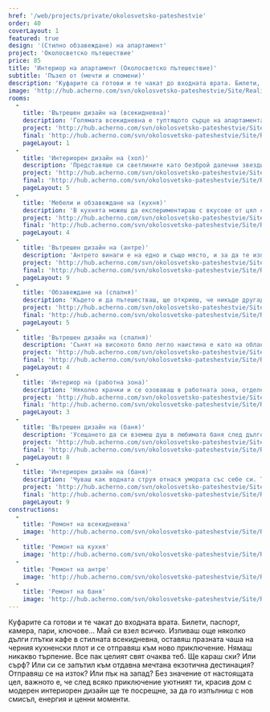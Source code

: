 ```yaml
---
href: '/web/projects/private/okolosvetsko-pateshestvie'
order: 40
coverLayout: 1
featured: true
design: '(Стилно обзавеждане) на апартамент'
project: 'Околосветско пътешествие'
price: 85
title: 'Интериор на апартамент (Околосветско пътешествие)'
subtitle: 'Пъзел от (мечти и спомени)'
description: 'Куфарите са готови и те чакат до входната врата. Билети, паспорт, камера, пари, ключове... Май си взел всичко. Изпиваш още няколко дълги глътки кафе в стилната всекидневна, оставяш празната чаша на черния кухненски плот и се отправяш към ново приключение. Нямаш никакво търпение. Все пак целият свят очаква теб.'
image: 'http://hub.acherno.com/svn/okolosvetsko-pateshestvie/Site/Realizacia/DHM24774.JPG'
rooms:
  -
    title: 'Вътрешен дизайн на (всекидневна)'
    description: 'Голямата всекидневна е туптящото сърце на апартамента. В нея се случват едни от най-важните събития в твоя живот, едни от най-хубавите спомени се създават тук. Това помещение е свързано и с планирането на пътуванията ти. Докато гледаше нагоре към светлините на графитеносивия окачен таван и голямото осветително тяло на бял фон, си мечтаеше да отидеш поне за седмица на непознато и диво място, което да те извади от делника и да те накара да се възхитиш.'
    project: 'http://hub.acherno.com/svn/okolosvetsko-pateshestvie/Site/3D/03-h-f.bmp'
    final: 'http://hub.acherno.com/svn/okolosvetsko-pateshestvie/Site/Realizacia/DHM24749_1.JPG'
    pageLayout: 1
  -
    title: 'Интериорен дизайн на (хол)'
    description: 'Представяше си светлините като безброй далечни звезди, напръскали мастиленото небе и наобиколили ленивата луна. После се натъкна на документален филм за Бали по телевизията и окончателно се влюби в идеята за това пътуване. Виждаше натуралните цветове на обзавеждането вкъщи – бяло, сиво, топли дървесни нюанси, бежово, и всяко най-малко стайно растение като напомняния за мечтаното пътуване. И така, докато един ден, както се излежаваше по корем на любимия си сив диван, не взе лаптопа и не резервира билети за Бали. За какво са мечтите, ако не за сбъдване?'
    project: 'http://hub.acherno.com/svn/okolosvetsko-pateshestvie/Site/3D/02-h-f.bmp'
    final: 'http://hub.acherno.com/svn/okolosvetsko-pateshestvie/Site/Realizacia/DHM24731.jpg'
    pageLayout: 5
  -
    title: 'Мебели и обзавеждане на (кухня)'
    description: 'В кухнята можеш да експериментираш с вкусове от цял свят. Модерният изчистен дизайн в бяло и черно е скрил в себе си всичко, което ти е необходимо за целта. Днес решаваш да приготвиш ястие от традиционната българска кухня, утре – типично френски пухкав хляб или английски мъфини, а защо не и нещо по-смело с пикантен индийски привкус. Ти си майстор-готвачът, ти решаваш, а близките ти се радват на резултатите от кулинарните изяви.'
    project: 'http://hub.acherno.com/svn/okolosvetsko-pateshestvie/Site/3D/04-k-f.bmp'
    final: 'http://hub.acherno.com/svn/okolosvetsko-pateshestvie/Site/Realizacia/DHM24779.jpg'
    pageLayout: 4
  -
    title: 'Вътрешен дизайн на (антре)'
    description: 'Антрето винаги е на едно и също място, и за да те изпрати, и за те посрещне. То е едновременно изход и вход в дома. Именно затова ти държеше да е не само уютно, но и снабдено с всичко, което ти е необходимо за последните приготовления, преди да излезеш. Грабваш шала от закачалката, оглеждаш се и потегляш – не можеш да закъсняваш, особено за приятните преживявания.'
    project: 'http://hub.acherno.com/svn/okolosvetsko-pateshestvie/Site/3D/05-a-f.bmp'
    final: 'http://hub.acherno.com/svn/okolosvetsko-pateshestvie/Site/Realizacia/DHM24896.jpg'
    pageLayout: 9
  -
    title: 'Обзавеждане на (спалня)'
    description: 'Където и да пътешестваш, ще откриеш, че никъде другаде няма да спиш на легло като своето. Бялото и нежните натурални тонове успокояват съзнанието ти и можеш да си починеш пълноценно.'
    project: 'http://hub.acherno.com/svn/okolosvetsko-pateshestvie/Site/3D/06-s-f.jpg'
    final: 'http://hub.acherno.com/svn/okolosvetsko-pateshestvie/Site/Realizacia/DHM24829-HDR.JPG'
    pageLayout: 5
  -
    title: 'Вътрешен дизайн на (спалня)'
    description: 'Сънят на високото бяло легло наистина е като на облак, носещ се в синия небесен простор.'
    project: 'http://hub.acherno.com/svn/okolosvetsko-pateshestvie/Site/3D/07-s-f.jpg'
    final: 'http://hub.acherno.com/svn/okolosvetsko-pateshestvie/Site/Realizacia/DHM24849-HDR.JPG'
    pageLayout: 4
  -
    title: 'Интериор на (работна зона)'
    description: 'Няколко крачки и се озоваваш в работната зона, отделена от спалнята чрез гардероби. Това е мястото, където работиш на най-високи обороти, когато си вкъщи.'
    project: 'http://hub.acherno.com/svn/okolosvetsko-pateshestvie/Site/3D/10-s-f.jpg'
    final: 'http://hub.acherno.com/svn/okolosvetsko-pateshestvie/Site/Realizacia/DHM24877-HDR.JPG'
    pageLayout: 3
  -
    title: 'Вътрешен дизайн на (баня)'
    description: 'Усещането да си вземеш душ в любимата баня след дълго пътуване е страхотно. Вече си в свои води, подсказват го мозаечните плочки по стената – като сребристи люспи на вълшебна риба.'
    project: 'http://hub.acherno.com/svn/okolosvetsko-pateshestvie/Site/3D/12-b-f.jpg'
    final: 'http://hub.acherno.com/svn/okolosvetsko-pateshestvie/Site/Realizacia/DHM24811.jpg'
    pageLayout: 8
  -
    title: 'Интериорен дизайн на (баня)'
    description: 'Чуваш как водната струя отнася умората със себе си. Това, което остава за теб, са събраните слънчеви лъчи и положителните емоции от преживяното.'
    project: 'http://hub.acherno.com/svn/okolosvetsko-pateshestvie/Site/3D/13-b-f.jpg'
    final: 'http://hub.acherno.com/svn/okolosvetsko-pateshestvie/Site/Realizacia/DHM24826.JPG'
    pageLayout: 9
constructions:
  -
    title: 'Ремонт на всекидневна'
    image: 'http://hub.acherno.com/svn/okolosvetsko-pateshestvie/Site/Remonti/IMG_9480.JPG'
  -
    title: 'Ремонт на кухня'
    image: 'http://hub.acherno.com/svn/okolosvetsko-pateshestvie/Site/Remonti/IMG_9485.JPG'
  -
    title: 'Ремонт на антре'
    image: 'http://hub.acherno.com/svn/okolosvetsko-pateshestvie/Site/Remonti/IMG_9308.JPG'
  -
    title: 'Ремонт на баня'
    image: 'http://hub.acherno.com/svn/okolosvetsko-pateshestvie/Site/Remonti/IMG_9317.JPG'
---
```

Куфарите са готови и те чакат до входната врата. Билети, паспорт, камера, пари, ключове... Май си взел всичко. Изпиваш още няколко дълги глътки кафе в стилната всекидневна, оставяш празната чаша на черния кухненски плот и се отправяш към ново приключение. Нямаш никакво търпение. Все пак целият свят очаква теб. Ще караш ски? Или сърф? Или си се запътил към отдавна мечтана екзотична дестинация? Отправяш се на изток? Или пък на запад? Без значение от настоящата цел, важното е, че след всяко приключение уютният ти, красив дом с модерен интериорен дизайн ще те посрещне, за да го изпълниш с нов смисъл, енергия и ценни моменти.